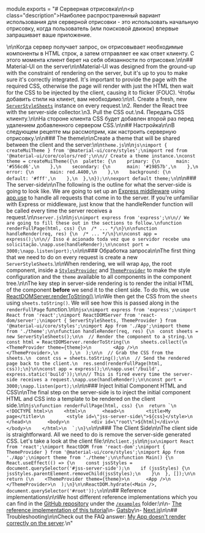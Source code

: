 module.exports = "# Серверная отрисовка\n\n<p class=\"description\">Наиболее распространенный вариант использования для серверной отрисовки - это использовать начальную отрисовку, когда пользователь (или поисковой движок) впервые запрашивает ваше приложение.</p>\n\nКогда сервер получает запрос, он отрисовывает необходимые компоненты в HTML строк, а затем отправляет ее как ответ клиенту. С этого момента клиент берет на себя обязанности по отрисовке.\n\n## Material-UI on the server\n\nMaterial-UI was designed from the ground-up with the constraint of rendering on the server, but it's up to you to make sure it's correctly integrated. It's important to provide the page with the required CSS, otherwise the page will render with just the HTML then wait for the CSS to be injected by the client, causing it to flicker (FOUC). Чтобы добавить стили на клиент, вам необходимо:\n\n1. Create a fresh, new [`ServerStyleSheets`](/styles/api/#serverstylesheets) instance on every request.\n2. Render the React tree with the server-side collector.\n3. Pull the CSS out.\n4. Передать CSS клиенту.\n\nНа стороне клиента CSS будет добавлен второй раз перед удалением добавленного сервером CSS.\n\n## Настройка\n\nВ следующем рецепте мы рассмотрим, как настроить серверную отрисовку.\n\n### The theme\n\nCreate a theme that will be shared between the client and the server:\n\n`theme.js`\n\n```js\nimport { createMuiTheme } from '@material-ui/core/styles';\nimport red from '@material-ui/core/colors/red';\n\n// Create a theme instance.\nconst theme = createMuiTheme({\n  palette: {\n    primary: {\n      main: '#556cd6',\n    },\n    secondary: {\n      main: '#19857b',\n    },\n    error: {\n      main: red.A400,\n    },\n    background: {\n      default: '#fff',\n    },\n  },\n});\n\nexport default theme;\n```\n\n### The server-side\n\nThe following is the outline for what the server-side is going to look like. We are going to set up an [Express middleware](https://expressjs.com/en/guide/using-middleware.html) using [app.use](https://expressjs.com/en/api.html) to handle all requests that come in to the server. If you're unfamiliar with Express or middleware, just know that the handleRender function will be called every time the server receives a request.\n\n`server.js`\n\n```js\nimport express from 'express';\n\n// We are going to fill these out in the sections to follow.\nfunction renderFullPage(html, css) {\n  /* ... */\n}\n\nfunction handleRender(req, res) {\n  /* ... */\n}\n\nconst app = express();\n\n// Isso é acionado toda vez que o servidor recebe uma solicitação.\napp.use(handleRender);\n\nconst port = 3000;\napp.listen(port);\n```\n\n### Обработка запроса\n\nThe first thing that we need to do on every request is create a new `ServerStyleSheets`.\n\nWhen rendering, we will wrap `App`, the root component, inside a [`StylesProvider`](/styles/api/#stylesprovider) and [`ThemeProvider`](/styles/api/#themeprovider) to make the style configuration and the `theme` available to all components in the component tree.\n\nThe key step in server-side rendering is to render the initial HTML of the component **before** we send it to the client side. To do this, we use [ReactDOMServer.renderToString()](https://reactjs.org/docs/react-dom-server.html).\n\nWe then get the CSS from the `sheets` using `sheets.toString()`. We will see how this is passed along in the `renderFullPage` function.\n\n```jsx\nimport express from 'express';\nimport React from 'react';\nimport ReactDOMServer from 'react-dom/server';\nimport { ServerStyleSheets, ThemeProvider } from '@material-ui/core/styles';\nimport App from './App';\nimport theme from './theme';\n\nfunction handleRender(req, res) {\n  const sheets = new ServerStyleSheets();\n\n  // Render the component to a string.\n  const html = ReactDOMServer.renderToString(\n    sheets.collect(\n      <ThemeProvider theme={theme}>\n        <App />\n      </ThemeProvider>,\n    ),\n  );\n\n  // Grab the CSS from the sheets.\n  const css = sheets.toString();\n\n  // Send the rendered page back to the client.\n  res.send(renderFullPage(html, css));\n}\n\nconst app = express();\n\napp.use('/build', express.static('build'));\n\n// This is fired every time the server-side receives a request.\napp.use(handleRender);\n\nconst port = 3000;\napp.listen(port);\n```\n\n### Inject Initial Component HTML and CSS\n\nThe final step on the server-side is to inject the initial component HTML and CSS into a template to be rendered on the client side.\n\n```js\nfunction renderFullPage(html, css) {\n  return `\n    <!DOCTYPE html>\n    <html>\n      <head>\n        <title>My page</title>\n        <style id=\"jss-server-side\">${css}</style>\n      </head>\n      <body>\n        <div id=\"root\">${html}</div>\n      </body>\n    </html>\n  `;\n}\n```\n\n### The Client Side\n\nThe client side is straightforward. All we need to do is remove the server-side generated CSS. Let's take a look at the client file:\n\n`client.js`\n\n```jsx\nimport React from 'react';\nimport ReactDOM from 'react-dom';\nimport { ThemeProvider } from '@material-ui/core/styles';\nimport App from './App';\nimport theme from './theme';\n\nfunction Main() {\n  React.useEffect(() => {\n    const jssStyles = document.querySelector('#jss-server-side');\n    if (jssStyles) {\n      jssStyles.parentElement.removeChild(jssStyles);\n    }\n  }, []);\n\n  return (\n    <ThemeProvider theme={theme}>\n      <App />\n    </ThemeProvider>\n  );\n}\n\nReactDOM.hydrate(<Main />, document.querySelector('#root'));\n```\n\n## Reference implementations\n\nWe host different reference implementations which you can find in the [GitHub repository](https://github.com/Foso/material-ui) under the [`/examples`](https://github.com/Foso/material-ui/tree/master/examples) folder:\n\n- [The reference implementation of this tutorial](https://github.com/Foso/material-ui/tree/master/examples/ssr)\n- [Gatsby](https://github.com/Foso/material-ui/tree/master/examples/gatsby)\n- [Next.js](https://github.com/Foso/material-ui/tree/master/examples/nextjs)\n\n## Troubleshooting\n\nCheck out the FAQ answer: [My App doesn't render correctly on the server](/getting-started/faq/#my-app-doesnt-render-correctly-on-the-server).\n"